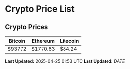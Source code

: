 # Crypto Price List

## Crypto Prices
| Bitcoin | Ethereum | Litecoin |
| ------- | -------- | -------- |
| $93772 | $1770.63 | $84.24 |
**Last Updated:** 2025-04-25 01:53 UTC
**Last Updated:** $DATE$
